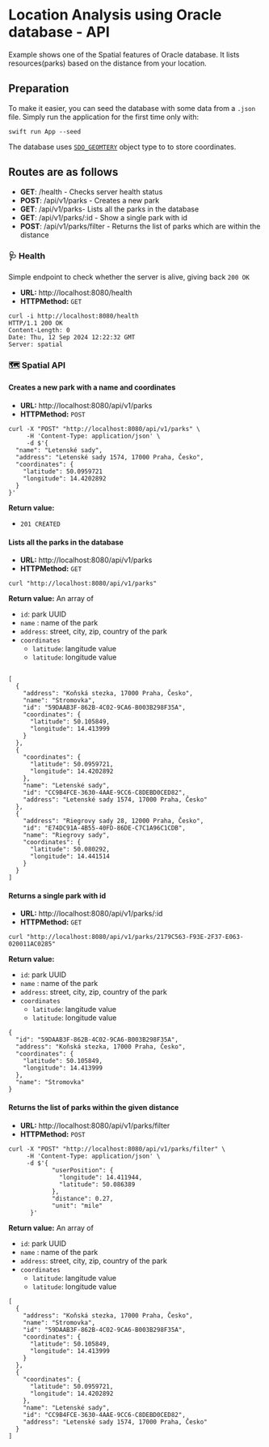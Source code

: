 # Location Analysis using Oracle database - API

Example shows one of the Spatial features of Oracle database. It lists resources(parks) based on the distance from your location.

## Preparation
To make it easier, you can seed the database with some data from a `.json` file. 
Simply run the application for the first time only with:
```
swift run App --seed
```

The database uses [`SDO_GEOMTERY`](https://docs.oracle.com/en/database/oracle/oracle-database/23/spatl/sdo_geometry-object-type.html) object type to to store coordinates. 

## Routes are as follows

- __GET__: /health - Checks server health status
- __POST__: /api/v1/parks - Creates a new park
- __GET__: /api/v1/parks- Lists all the parks in the database
- __GET__: /api/v1/parks/:id - Show a single park with id
- __POST__: /api/v1/parks/filter - Returns the list of parks which are within the distance

### 🩺 Health
Simple endpoint to check whether the server is alive, giving back `200 OK`

- __URL:__ http://localhost:8080/health
- __HTTPMethod:__ `GET`

```
curl -i http://localhost:8080/health
HTTP/1.1 200 OK
Content-Length: 0
Date: Thu, 12 Sep 2024 12:22:32 GMT
Server: spatial
```

### 🗺️ Spatial API
#### Creates a new park with a name and coordinates

- __URL:__ http://localhost:8080/api/v1/parks
- __HTTPMethod:__ `POST`

```
curl -X "POST" "http://localhost:8080/api/v1/parks" \
     -H 'Content-Type: application/json' \
     -d $'{
  "name": "Letenské sady",
  "address": "Letenské sady 1574, 17000 Praha, Česko",
  "coordinates": {
    "latitude": 50.0959721
    "longitude": 14.4202892
  }
}'
```

__Return value:__
- `201 CREATED`
#### Lists all the parks in the database

- __URL:__ http://localhost:8080/api/v1/parks
- __HTTPMethod:__ `GET`

```
curl "http://localhost:8080/api/v1/parks"
```

__Return value:__
An array of
- `id`:  park UUID
- `name` : name of the park
- `address`: street, city, zip, country of the park
- `coordinates` 
    - `latitude`: langitude value
    - `latitude`: longitude value
```

[
  {
    "address": "Koňská stezka, 17000 Praha, Česko",
    "name": "Stromovka",
    "id": "59DAAB3F-862B-4C02-9CA6-B003B298F35A",
    "coordinates": {
      "latitude": 50.105849,
      "longitude": 14.413999
    }
  },
  {
    "coordinates": {
      "latitude": 50.0959721,
      "longitude": 14.4202892
    },
    "name": "Letenské sady",
    "id": "CC9B4FCE-3630-4AAE-9CC6-C8DEBD0CED82",
    "address": "Letenské sady 1574, 17000 Praha, Česko"
  },
  {
    "address": "Riegrovy sady 28, 12000 Praha, Česko",
    "id": "E74DC91A-4B55-40FD-86DE-C7C1A96C1CDB",
    "name": "Riegrovy sady",
    "coordinates": {
      "latitude": 50.080292,
      "longitude": 14.441514
    }
  }
]
```

#### Returns a single park with id

- __URL:__ http://localhost:8080/api/v1/parks/:id
- __HTTPMethod:__ `GET`

```
curl "http://localhost:8080/api/v1/parks/2179C563-F93E-2F37-E063-020011AC0285"
```

__Return value:__
- `id`:  park UUID
- `name` : name of the park
- `address`: street, city, zip, country of the park
- `coordinates` 
    - `latitude`: langitude value
    - `latitude`: longitude value

```
{
  "id": "59DAAB3F-862B-4C02-9CA6-B003B298F35A",
  "address": "Koňská stezka, 17000 Praha, Česko",
  "coordinates": {
    "latitude": 50.105849,
    "longitude": 14.413999
  },
  "name": "Stromovka"
}
```

#### Returns the list of  parks within the given distance

- __URL:__ http://localhost:8080/api/v1/parks/filter
- __HTTPMethod:__ `POST`

```
curl -X "POST" "http://localhost:8080/api/v1/parks/filter" \
     -H 'Content-Type: application/json' \
     -d $'{
            "userPosition": {
              "longitude": 14.411944,
              "latitude": 50.086389
            },
            "distance": 0.27,
            "unit": "mile"
      }'
```

__Return value:__
An array of
- `id`:  park UUID
- `name` : name of the park
- `address`: street, city, zip, country of the park
- `coordinates` 
    - `latitude`: langitude value
    - `latitude`: longitude value
```
[
  {
    "address": "Koňská stezka, 17000 Praha, Česko",
    "name": "Stromovka",
    "id": "59DAAB3F-862B-4C02-9CA6-B003B298F35A",
    "coordinates": {
      "latitude": 50.105849,
      "longitude": 14.413999
    }
  },
  {
    "coordinates": {
      "latitude": 50.0959721,
      "longitude": 14.4202892
    },
    "name": "Letenské sady",
    "id": "CC9B4FCE-3630-4AAE-9CC6-C8DEBD0CED82",
    "address": "Letenské sady 1574, 17000 Praha, Česko"
  }
]
```
